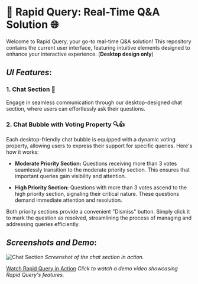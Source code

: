 # 🚀 **Rapid Query: Real-Time Q&A Solution** 🌐

Welcome to Rapid Query, your go-to real-time Q&A solution! This repository contains the current user interface, featuring intuitive elements designed to enhance your interactive experience. (**Desktop design only**)

## *UI Features*:

### 1. Chat Section 💬
Engage in seamless communication through our desktop-designed chat section, where users can effortlessly ask their questions.

### 2. Chat Bubble with Voting Property 🔍👍
Each desktop-friendly chat bubble is equipped with a dynamic voting property, allowing users to express their support for specific queries. Here's how it works:

   - **Moderate Priority Section:** Questions receiving more than 3 votes seamlessly transition to the moderate priority section. This ensures that important queries gain visibility and attention.

   - **High Priority Section:** Questions with more than 3 votes ascend to the high priority section, signaling their critical nature. These questions demand immediate attention and resolution.

Both priority sections provide a convenient "Dismiss" button. Simply click it to mark the question as resolved, streamlining the process of managing and addressing queries efficiently.

## *Screenshots and Demo*:

![Chat Section](/Real-time-chat-ui/RealTimeChat/src/demo/UIScreenshot.jpeg)
*Screenshot of the chat section in action.*

[Watch Rapid Query in Action](/Real-time-chat-ui/RealTimeChat/src/demo/demoVideo.mp4)
*Click to watch a demo video showcasing Rapid Query's features.*